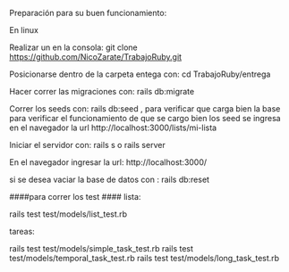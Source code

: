 

Preparación para su buen funcionamiento:

En linux

Realizar un en la consola:  git clone https://github.com/NicoZarate/TrabajoRuby.git

Posicionarse dentro de la carpeta entega con: cd TrabajoRuby/entrega 

Hacer correr las migraciones con: rails db:migrate

Correr los seeds con: rails db:seed , para verificar que carga bien la base
para verificar el funcionamiento de que se cargo bien los seed se ingresa en el navegador
la url http://localhost:3000/lists/mi-lista

Iniciar el servidor con: rails s o rails server

En el navegador ingresar la url:  http://localhost:3000/

si se desea vaciar la base de datos con : rails db:reset

####para correr los test ####
lista:

rails test test/models/list_test.rb 

tareas:

rails test test/models/simple_task_test.rb
rails test test/models/temporal_task_test.rb 
rails test test/models/long_task_test.rb